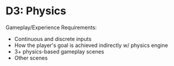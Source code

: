 # D3: Physics

Gameplay/Experience Requirements:
- Continuous and discrete inputs
- How the player's goal is achieved indirectly w/ physics engine
- 3+ physics-based gameplay scenes
- Other scenes
